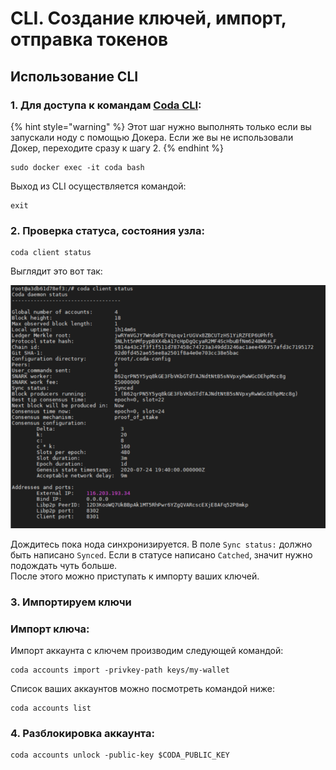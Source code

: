 # CLI. Создание ключей, импорт, отправка токенов

## Использование CLI

### 1. Для доступа к командам [Coda CLI](https://codaprotocol.com/docs/cli-reference):

{% hint style="warning" %}
Этот шаг нужно выполнять только если вы запускали ноду с помощью Докера. Если же вы не использовали Докер, переходите сразу к шагу 2.
{% endhint %}

```text
sudo docker exec -it coda bash
```

Выход из CLI осуществляется командой:

```text
exit
```

### 2. Проверка статуса, состояния узла:

```text
coda client status
```

Выглядит это вот так:

![](../.gitbook/assets/image%20%283%29.png)

Дождитесь пока нода синхронизируется. В поле `Sync status:` должно быть написано `Synced`. Если в статусе написано `Catched`, значит нужно подождать чуть больше.  
После этого можно приступать к импорту ваших ключей.

### 3. Импортируем ключи

###  Импорт ключа:

Импорт аккаунта с ключем производим следующей командой:

```text
coda accounts import -privkey-path keys/my-wallet
```

Список ваших аккаунтов можно посмотреть командой ниже:

```text
coda accounts list
```

### 4. Разблокировка аккаунта:

```text
coda accounts unlock -public-key $CODA_PUBLIC_KEY
```

